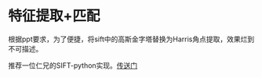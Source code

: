 # 特征提取+匹配
根据ppt要求，为了便捷，将sift中的高斯金字塔替换为Harris角点提取，效果烂到不可描述。

推荐一位仁兄的SIFT-python实现。[传送门](https://github.com/YZloser/sift_python_implementation)
